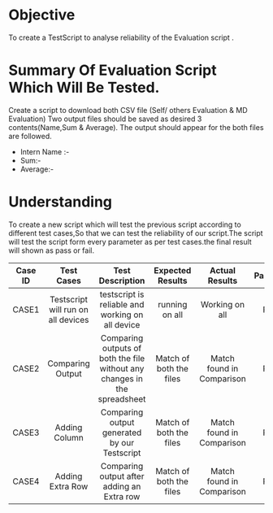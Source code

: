 # Objective
  
   To create a TestScript to analyse reliability of the Evaluation script .
  
  # Summary Of Evaluation Script Which Will Be Tested.
  
 Create a script to download both CSV file (Self/ others Evaluation & MD Evaluation) Two output files should be saved as desired 3 contents(Name,Sum & Average). The output should appear for the both files are followed.
  - Intern Name :-
  - Sum:-
  - Average:-

# Understanding
To create a new script which will test the previous script according to different test cases,So that we can test the reliability of our script.The script will test the script form every parameter as per test cases.the final result will shown as pass or fail.

|Case ID |   Test Cases |   Test Description|  Expected Results |  Actual Results | Pass/Fail  |
| :------------: | :------------: | :------------: | :------------: | :------------: | :------------: |
|CASE1 | Testscript will run on all devices| testscript is reliable and working on all device| running on all | Working on all | Pass| 
|CASE2|  Comparing Output | Comparing outputs of both the file without any changes in the spreadsheet| Match of both the files  | Match found in Comparison  |  Pass |
|CASE3| Adding Column | Comparing output generated by our Testscript   |Match of both the files | Match found in Comparison  |  Pass |
|CASE4 | Adding Extra Row  |  Comparing output after adding an Extra row | Match of both the files  | Match found in Comparison |  Pass |




